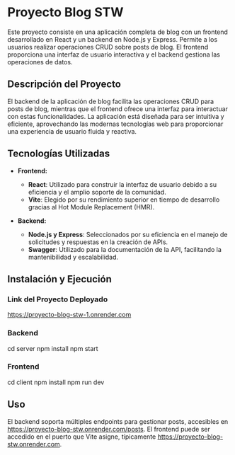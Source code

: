 # Proyecto Blog STW

Este proyecto consiste en una aplicación completa de blog con un frontend desarrollado en React y un backend en Node.js y Express. Permite a los usuarios realizar operaciones CRUD sobre posts de blog. El frontend proporciona una interfaz de usuario interactiva y el backend gestiona las operaciones de datos.

## Descripción del Proyecto

El backend de la aplicación de blog facilita las operaciones CRUD para posts de blog, mientras que el frontend ofrece una interfaz para interactuar con estas funcionalidades. La aplicación está diseñada para ser intuitiva y eficiente, aprovechando las modernas tecnologías web para proporcionar una experiencia de usuario fluida y reactiva.

## Tecnologías Utilizadas

- **Frontend:**
  - **React**: Utilizado para construir la interfaz de usuario debido a su eficiencia y el amplio soporte de la comunidad.
  - **Vite**: Elegido por su rendimiento superior en tiempo de desarrollo gracias al Hot Module Replacement (HMR).
  
- **Backend:**
  - **Node.js y Express**: Seleccionados por su eficiencia en el manejo de solicitudes y respuestas en la creación de APIs.
  - **Swagger**: Utilizado para la documentación de la API, facilitando la mantenibilidad y escalabilidad.

## Instalación y Ejecución

### Link del Proyecto Deployado

https://proyecto-blog-stw-1.onrender.com

### Backend

cd server
npm install
npm start

### Frontend

cd client
npm install
npm run dev


## Uso

El backend soporta múltiples endpoints para gestionar posts, accesibles en https://proyecto-blog-stw.onrender.com/posts. El frontend puede ser accedido en el puerto que Vite asigne, típicamente https://proyecto-blog-stw.onrender.com.